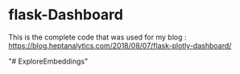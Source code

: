 # flask-Dashboard
This is the complete code that was used for my blog : https://blog.heptanalytics.com/2018/08/07/flask-plotly-dashboard/


"# ExploreEmbeddings" 
